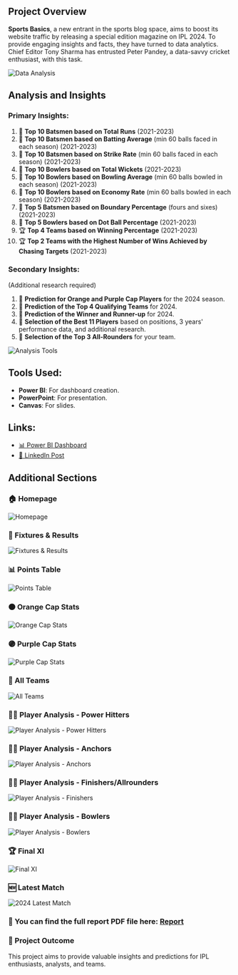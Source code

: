 ## Project Overview

**Sports Basics**, a new entrant in the sports blog space, aims to boost its website traffic by releasing a special edition magazine on IPL 2024. To provide engaging insights and facts, they have turned to data analytics. Chief Editor Tony Sharma has entrusted Peter Pandey, a data-savvy cricket enthusiast, with this task.

![Data Analysis](images/data_analysis.png)

## Analysis and Insights

### Primary Insights:
1. 🏏 **Top 10 Batsmen based on Total Runs** (2021-2023)
2. 🏏 **Top 10 Batsmen based on Batting Average** (min 60 balls faced in each season) (2021-2023)
3. 🏏 **Top 10 Batsmen based on Strike Rate** (min 60 balls faced in each season) (2021-2023)
4. 🎯 **Top 10 Bowlers based on Total Wickets** (2021-2023)
5. 🎯 **Top 10 Bowlers based on Bowling Average** (min 60 balls bowled in each season) (2021-2023)
6. 🎯 **Top 10 Bowlers based on Economy Rate** (min 60 balls bowled in each season) (2021-2023)
7. 🏅 **Top 5 Batsmen based on Boundary Percentage** (fours and sixes) (2021-2023)
8. 🏅 **Top 5 Bowlers based on Dot Ball Percentage** (2021-2023)
9. 🏆 **Top 4 Teams based on Winning Percentage** (2021-2023)
10. 🏆 **Top 2 Teams with the Highest Number of Wins Achieved by Chasing Targets** (2021-2023)

### Secondary Insights:
(Additional research required)
1. 🔮 **Prediction for Orange and Purple Cap Players** for the 2024 season.
2. 🔮 **Prediction of the Top 4 Qualifying Teams** for 2024.
3. 🔮 **Prediction of the Winner and Runner-up** for 2024.
4. 🏅 **Selection of the Best 11 Players** based on positions, 3 years' performance data, and additional research.
5. 🏅 **Selection of the Top 3 All-Rounders** for your team.

![Analysis Tools](images/tools.png)

## Tools Used:
- **Power BI**: For dashboard creation.
- **PowerPoint**: For presentation.
- **Canvas**: For slides.

## Links:
- [📊 Power BI Dashboard](https://app.powerbi.com/view?r=eyJrIjoiMTRjOWFiZjQtMzI4Ny00NzdlLWI2NjUtMjgyNmY1YWRlMzAyIiwidCI6ImM2ZTU0OWIzLTVmNDUtNDAzMi1hYWU5LWQ0MjQ0ZGM1YjJjNCJ9)
- [💼 LinkedIn Post](https://www.linkedin.com/posts/harshithvc_powerbi-dataanalytics-codebasicsresumeprojectchallenge-activity-7185541682073874432-5Q-y?utm_source=share&utm_medium=member_desktop)


## Additional Sections

### 🏠 Homepage
![Homepage](images/Homepage.png)

### 📆 Fixtures & Results
![Fixtures & Results](images/Fixtures_Results.png)

### 📊 Points Table
![Points Table](images/Points_Table.png)

### 🟠 Orange Cap Stats
![Orange Cap Stats](images/Orange_Cap_Stats.png)

### 🟣 Purple Cap Stats
![Purple Cap Stats](images/Purple_Cap_Stats.png)

### 👥 All Teams
![All Teams](images/All_Teams.png)

### 🕵️‍♂️ Player Analysis - Power Hitters
![Player Analysis - Power Hitters](images/Player_Analysis_Power_Hitters.png)

### 🕵️‍♂️ Player Analysis - Anchors
![Player Analysis - Anchors](images/Player_Analysis_Anchors.png)

### 🕵️‍♂️ Player Analysis - Finishers/Allrounders
![Player Analysis - Finishers](images/Player_Analysis_Allrounders_Finishers.png)

### 🕵️‍♂️ Player Analysis - Bowlers
![Player Analysis - Bowlers](images/Player_Analysis_Bowlers.png)

### 🏆 Final XI
![Final XI](images/Final_XI.png)

### 🆕 Latest Match
![2024 Latest Match](images/2024_Latest_Match.png)

### 🔗 You can find the full report PDF file here: [Report](http://example.com/report)

### 🎯 Project Outcome
This project aims to provide valuable insights and predictions for IPL enthusiasts, analysts, and teams.
